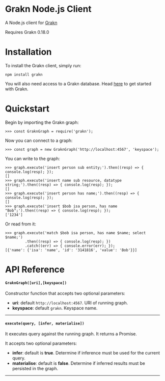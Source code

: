 # Grakn Node.js Client

A Node.js client for [Grakn](https://grakn.ai)

Requires Grakn 0.18.0

# Installation

To install the Grakn client, simply run:

```
npm install grakn
```

You will also need access to a Grakn database. Head [here](https://grakn.ai/pages/documentation/get-started/setup-guide.html) to get started with Grakn.

# Quickstart

Begin by importing the Grakn graph:

```
>>> const GraknGraph = require('grakn');
```

Now you can connect to a graph:

```
>>> const graph = new GraknGraph('http://localhost:4567', 'keyspace');
```

You can write to the graph:

```
>>> graph.execute('insert person sub entity;').then((resp) => { console.log(resp); });
[]
>>> graph.execute('insert name sub resource, datatype string;').then((resp) => { console.log(resp); });
[]
>>> graph.execute('insert person has name;').then((resp) => { console.log(resp); });
[]
>>> graph.execute('insert $bob isa person, has name "Bob";').then((resp) => { console.log(resp); });
['1234']
```

Or read from it:

```
>>> graph.execute('match $bob isa person, has name $name; select $name;')
         .then((resp) => { console.log(resp); })
         .catch((err) => { console.error(err); });
[{'name': {'isa': 'name', 'id': '3141816', 'value': 'Bob'}}]
```


# API Reference

#### `GraknGraph([uri],[keyspace])`

Constructor function that accepts two optional parameters:

- **uri**: default `http://localhost:4567`. URI of running graph.
- **keyspace**: default `grakn`. Keyspace name.

---

#### `execute(query, [infer, materialise])`

It executes query against the running graph. It returns a Promise.

It accepts two optional parameters:

- **infer**: default is **true**. Determine if inference must be used for the current query.
- **materialise**: default is **false**. Determine if inferred results must be persisted in the graph.
---